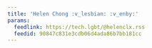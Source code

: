 ```yaml
---
title: 'Helen Chong :v_lesbian: :v_enby:'
params:
  feedlink: https://tech.lgbt/@helenclx.rss
  feedid: 90847c831e3cdb06d4ada86b7bb181cc
---
```

